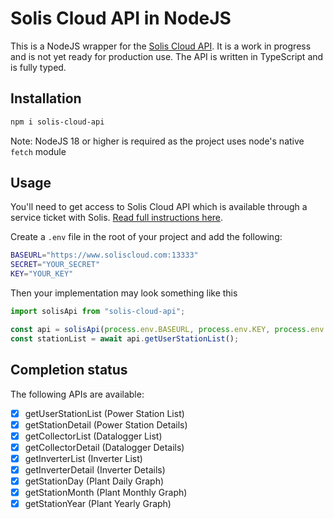 # Solis Cloud API in NodeJS

This is a NodeJS wrapper for the [Solis Cloud API](https://www.soliscloud.com/). It is a work in progress and is not yet ready for production use. The API is written in TypeScript and is fully typed.

## Installation

```sh
npm i solis-cloud-api
```

Note: NodeJS 18 or higher is required as the project uses node's native `fetch` module

## Usage

You'll need to get access to Solis Cloud API which is available through a service ticket with Solis. [Read full instructions here](https://solis-service.solisinverters.com/en/support/solutions/articles/44002212561-api-access-soliscloud).

Create a `.env` file in the root of your project and add the following:

```sh
BASEURL="https://www.soliscloud.com:13333"
SECRET="YOUR_SECRET"
KEY="YOUR_KEY"
```

Then your implementation may look something like this

```js
import solisApi from "solis-cloud-api";

const api = solisApi(process.env.BASEURL, process.env.KEY, process.env.SECRET);
const stationList = await api.getUserStationList();
```

## Completion status

The following APIs are available:

- [x] getUserStationList (Power Station List)
- [x] getStationDetail (Power Station Details)
- [x] getCollectorList (Datalogger List)
- [x] getCollectorDetail (Datalogger Details)
- [x] getInverterList (Inverter List)
- [x] getInverterDetail (Inverter Details)
- [x] getStationDay (Plant Daily Graph)
- [x] getStationMonth (Plant Monthly Graph)
- [x] getStationYear (Plant Yearly Graph)
